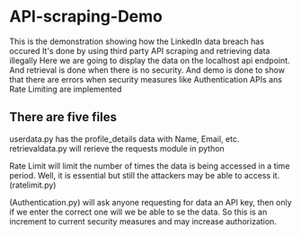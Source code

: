 # **API-scraping-Demo**

This is the demonstration showing how the LinkedIn data breach has occured
It's done by using third party API scraping and retrieving data illegally
Here we are going to display the data on the localhost api endpoint.
And retrieval is done when there is no security.
And demo is done to show that there are errors when security measures like Authentication APIs ans Rate Limiting are implemented


## There are five files
userdata.py has the profile_details data with Name, Email, etc.
retrievaldata.py will rerieve the requests module in python

Rate Limit will limit the number of times the data is being accessed in a time period.
Well, it is essential but still the attackers may be able to access it. (ratelimit.py)

(Authentication.py) will ask anyone requesting for data an API key, then only if we enter the correct one will we be able to se the data.
So this is an increment to current security measures and may increase authorization.

